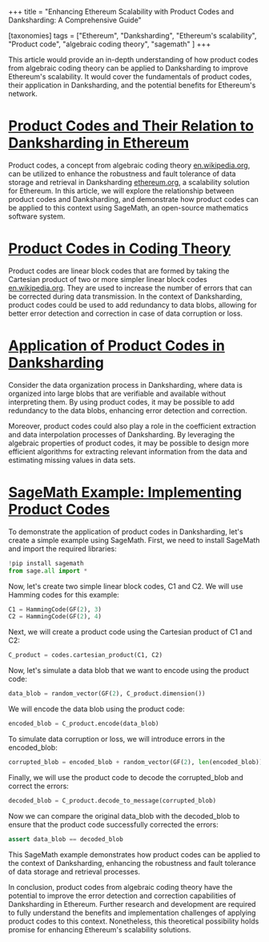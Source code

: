 +++
title = "Enhancing Ethereum Scalability with Product Codes and Danksharding: A Comprehensive Guide"

[taxonomies]
tags = ["Ethereum", "Danksharding", "Ethereum's scalability", "Product code", "algebraic coding theory", "sagemath" ]
+++

This article would provide an in-depth understanding of how product codes from algebraic coding theory can be applied to Danksharding to improve Ethereum's scalability. It would cover the fundamentals of product codes, their application in Danksharding, and the potential benefits for Ethereum's network.

# [Product Codes and Their Relation to Danksharding in Ethereum](#product-codes-and-their-relation-to-danksharding-in-ethereum)

Product codes, a concept from algebraic coding theory [en.wikipedia.org](https://en.wikipedia.org/wiki/Coding_theory), can be utilized to enhance the robustness and fault tolerance of data storage and retrieval in Danksharding [ethereum.org](https://ethereum.org/en/roadmap/danksharding/), a scalability solution for Ethereum. In this article, we will explore the relationship between product codes and Danksharding, and demonstrate how product codes can be applied to this context using SageMath, an open-source mathematics software system.

# [Product Codes in Coding Theory](#product-codes-in-coding-theory)

Product codes are linear block codes that are formed by taking the Cartesian product of two or more simpler linear block codes [en.wikipedia.org](https://en.wikipedia.org/wiki/Coding_theory). They are used to increase the number of errors that can be corrected during data transmission. In the context of Danksharding, product codes could be used to add redundancy to data blobs, allowing for better error detection and correction in case of data corruption or loss.

# [Application of Product Codes in Danksharding](#application-of-product-codes-in-danksharding)

Consider the data organization process in Danksharding, where data is organized into large blobs that are verifiable and available without interpreting them. By using product codes, it may be possible to add redundancy to the data blobs, enhancing error detection and correction.

Moreover, product codes could also play a role in the coefficient extraction and data interpolation processes of Danksharding. By leveraging the algebraic properties of product codes, it may be possible to design more efficient algorithms for extracting relevant information from the data and estimating missing values in data sets.

# [SageMath Example: Implementing Product Codes](#sagemath-example-implementing-product-codes)

To demonstrate the application of product codes in Danksharding, let's create a simple example using SageMath. First, we need to install SageMath and import the required libraries:

```python
!pip install sagemath
from sage.all import *
```

Now, let's create two simple linear block codes, C1 and C2. We will use Hamming codes for this example:

```python
C1 = HammingCode(GF(2), 3)
C2 = HammingCode(GF(2), 4)
```

Next, we will create a product code using the Cartesian product of C1 and C2:

```python
C_product = codes.cartesian_product(C1, C2)

```
Now, let's simulate a data blob that we want to encode using the product code:

```python
data_blob = random_vector(GF(2), C_product.dimension())

```

We will encode the data blob using the product code:

```python
encoded_blob = C_product.encode(data_blob)

```

To simulate data corruption or loss, we will introduce errors in the encoded_blob:

```python
corrupted_blob = encoded_blob + random_vector(GF(2), len(encoded_blob))

```

Finally, we will use the product code to decode the corrupted_blob and correct the errors:

```python
decoded_blob = C_product.decode_to_message(corrupted_blob)

```

Now we can compare the original data_blob with the decoded_blob to ensure that the product code successfully corrected the errors:

```python
assert data_blob == decoded_blob

```

This SageMath example demonstrates how product codes can be applied to the context of Danksharding, enhancing the robustness and fault tolerance of data storage and retrieval processes.

In conclusion, product codes from algebraic coding theory have the potential to improve the error detection and correction capabilities of Danksharding in Ethereum. Further research and development are required to fully understand the benefits and implementation challenges of applying product codes to this context. Nonetheless, this theoretical possibility holds promise for enhancing Ethereum's scalability solutions.
